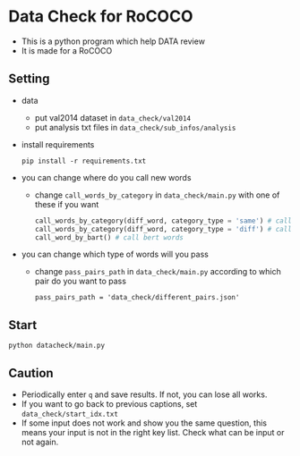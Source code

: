 # Data Check for RoCOCO

- This is a python program which help DATA review
- It is made for a RoCOCO

## Setting
- data
  - put val2014 dataset in `data_check/val2014`
  - put analysis txt files in `data_check/sub_infos/analysis`
  
- install requirements
  ```
  pip install -r requirements.txt
  ```

- you can change where do you call new words
  - change `call_words_by_category` in `data_check/main.py` with one of these if you want
    ```python
    call_words_by_category(diff_word, category_type = 'same') # call same category words
    call_words_by_category(diff_word, category_type = 'diff') # call different category words
    call_word_by_bart() # call bert words
    ```

- you can change which type of words will you pass
  - change `pass_pairs_path` in `data_check/main.py` according to which pair do you want to pass
    ```
    pass_pairs_path = 'data_check/different_pairs.json'
    ```

## Start

```
python datacheck/main.py
```

## Caution
- Periodically enter `q` and save results. If not, you can lose all works.
- If you want to go back to previous captions, set `data_check/start_idx.txt`
- If some input does not work and show you the same question, this means your input is not in the right key list. Check what can be input or not again.



